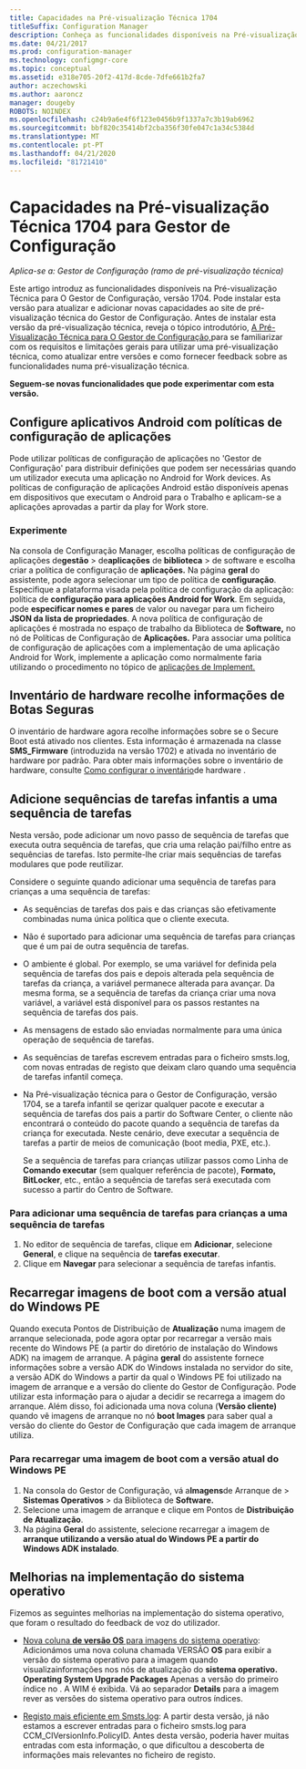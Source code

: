 ```yaml
---
title: Capacidades na Pré-visualização Técnica 1704
titleSuffix: Configuration Manager
description: Conheça as funcionalidades disponíveis na Pré-visualização Técnica para O Gestor de Configuração, versão 1704.
ms.date: 04/21/2017
ms.prod: configuration-manager
ms.technology: configmgr-core
ms.topic: conceptual
ms.assetid: e318e705-20f2-417d-8cde-7dfe661b2fa7
author: aczechowski
ms.author: aaroncz
manager: dougeby
ROBOTS: NOINDEX
ms.openlocfilehash: c24b9a6e4f6f123e0456b9f1337a7c3b19ab6962
ms.sourcegitcommit: bbf820c35414bf2cba356f30fe047c1a34c5384d
ms.translationtype: MT
ms.contentlocale: pt-PT
ms.lasthandoff: 04/21/2020
ms.locfileid: "81721410"
---
```

# <a name="capabilities-in-technical-preview-1704-for-configuration-manager"></a>Capacidades na Pré-visualização Técnica 1704 para Gestor de Configuração

*Aplica-se a: Gestor de Configuração (ramo de pré-visualização técnica)*

Este artigo introduz as funcionalidades disponíveis na Pré-visualização Técnica para O Gestor de Configuração, versão 1704. Pode instalar esta versão para atualizar e adicionar novas capacidades ao site de pré-visualização técnica do Gestor de Configuração. Antes de instalar esta versão da pré-visualização técnica, reveja o tópico introdutório, [A Pré-Visualização Técnica para O Gestor de Configuração,](../../core/get-started/technical-preview.md)para se familiarizar com os requisitos e limitações gerais para utilizar uma pré-visualização técnica, como atualizar entre versões e como fornecer feedback sobre as funcionalidades numa pré-visualização técnica.    


**Seguem-se novas funcionalidades que pode experimentar com esta versão.**  

## <a name="configure-android-apps-with-app-configuration-policies"></a>Configure aplicativos Android com políticas de configuração de aplicações
Pode utilizar políticas de configuração de aplicações no 'Gestor de Configuração' para distribuir definições que podem ser necessárias quando um utilizador executa uma aplicação no Android for Work devices. As políticas de configuração de aplicações Android estão disponíveis apenas em dispositivos que executam o Android para o Trabalho e aplicam-se a aplicações aprovadas a partir da play for Work store.

### <a name="try-it-out"></a>Experimente                 

Na consola de Configuração Manager, escolha políticas de configuração de aplicações de**gestão** > de**aplicações** de **biblioteca** > de software e escolha criar a política de configuração de **aplicações.** Na página **geral** do assistente, pode agora selecionar um tipo de política de **configuração**. Especifique a plataforma visada pela política de configuração da aplicação: política de **configuração para aplicações Android for Work**. Em seguida, pode **especificar nomes e pares** de valor ou navegar para um ficheiro **JSON da lista de propriedades**. A nova política de configuração de aplicações é mostrada no espaço de trabalho da Biblioteca de **Software,** no nó de Políticas de Configuração de **Aplicações.** Para associar uma política de configuração de aplicações com a implementação de uma aplicação Android for Work, implemente a aplicação como normalmente faria utilizando o procedimento no tópico de [aplicações de Implement.](../../apps/deploy-use/deploy-applications.md)

## <a name="hardware-inventory-collects-secure-boot-information"></a>Inventário de hardware recolhe informações de Botas Seguras
O inventário de hardware agora recolhe informações sobre se o Secure Boot está ativado nos clientes. Esta informação é armazenada na classe **SMS_Firmware** (introduzida na versão 1702) e ativada no inventário de hardware por padrão. Para obter mais informações sobre o inventário de hardware, consulte [Como configurar o inventário](../clients/manage/inventory/configure-hardware-inventory.md)de hardware .

## <a name="add-child-task-sequences-to-a-task-sequence"></a>Adicione sequências de tarefas infantis a uma sequência de tarefas
Nesta versão, pode adicionar um novo passo de sequência de tarefas que executa outra sequência de tarefas, que cria uma relação pai/filho entre as sequências de tarefas. Isto permite-lhe criar mais sequências de tarefas modulares que pode reutilizar.  

Considere o seguinte quando adicionar uma sequência de tarefas para crianças a uma sequência de tarefas:

- As sequências de tarefas dos pais e das crianças são efetivamente combinadas numa única política que o cliente executa.
- Não é suportado para adicionar uma sequência de tarefas para crianças que é um pai de outra sequência de tarefas.
- O ambiente é global. Por exemplo, se uma variável for definida pela sequência de tarefas dos pais e depois alterada pela sequência de tarefas da criança, a variável permanece alterada para avançar. Da mesma forma, se a sequência de tarefas da criança criar uma nova variável, a variável está disponível para os passos restantes na sequência de tarefas dos pais.
- As mensagens de estado são enviadas normalmente para uma única operação de sequência de tarefas.
- As sequências de tarefas escrevem entradas para o ficheiro smsts.log, com novas entradas de registo que deixam claro quando uma sequência de tarefas infantil começa.
- Na Pré-visualização técnica para o Gestor de Configuração, versão 1704, se a tarefa infantil se qerizar qualquer pacote e executar a sequência de tarefas dos pais a partir do Software Center, o cliente não encontrará o conteúdo do pacote quando a sequência de tarefas da criança for executada. Neste cenário, deve executar a sequência de tarefas a partir de meios de comunicação (boot media, PXE, etc.).  

    Se a sequência de tarefas para crianças utilizar passos como Linha de **Comando executar** (sem qualquer referência de pacote), **Formato,** **BitLocker**, etc., então a sequência de tarefas será executada com sucesso a partir do Centro de Software.

### <a name="to-add-a-child-task-sequence-to-a-task-sequence"></a>Para adicionar uma sequência de tarefas para crianças a uma sequência de tarefas
1. No editor de sequência de tarefas, clique em **Adicionar**, selecione **General**, e clique na sequência de **tarefas executar**.
2. Clique em **Navegar** para selecionar a sequência de tarefas infantis.  

## <a name="reload-boot-images-with-current-windows-pe-version"></a>Recarregar imagens de boot com a versão atual do Windows PE
Quando executa Pontos de Distribuição de **Atualização** numa imagem de arranque selecionada, pode agora optar por recarregar a versão mais recente do Windows PE (a partir do diretório de instalação do Windows ADK) na imagem de arranque. A página **geral** do assistente fornece informações sobre a versão ADK do Windows instalada no servidor do site, a versão ADK do Windows a partir da qual o Windows PE foi utilizado na imagem de arranque e a versão do cliente do Gestor de Configuração. Pode utilizar esta informação para o ajudar a decidir se recarrega a imagem do arranque. Além disso, foi adicionada uma nova coluna (**Versão cliente)** quando vê imagens de arranque no nó **boot Images** para saber qual a versão do cliente do Gestor de Configuração que cada imagem de arranque utiliza.

### <a name="to-reload-a-boot-image-with-the-current-windows-pe-version"></a>Para recarregar uma imagem de boot com a versão atual do Windows PE

1. Na consola do Gestor de Configuração, vá a**Imagens**de Arranque de > **Sistemas Operativos** > da Biblioteca de **Software.**
2. Selecione uma imagem de arranque e clique em Pontos de **Distribuição de Atualização**.
3. Na página **Geral** do assistente, selecione recarregar a imagem de **arranque utilizando a versão atual do Windows PE a partir do Windows ADK instalado**.

## <a name="improvements-to-operating-system-deployment"></a>Melhorias na implementação do sistema operativo
Fizemos as seguintes melhorias na implementação do sistema operativo, que foram o resultado do feedback de voz do utilizador.

- [Nova coluna **de versão OS** para imagens do sistema operativo](https://configurationmanager.uservoice.com/forums/300492-ideas/suggestions/17558407-add-a-column-to-the-operating-system-images-node-f): Adicionámos uma nova coluna chamada VERSÃO **OS** para exibir a versão do sistema operativo para a imagem quando visualizainformações nos nós de atualização do **sistema operativo.** **Operating System Upgrade Packages** Apenas a versão do primeiro índice no . A WIM é exibida. Vá ao separador **Details** para a imagem rever as versões do sistema operativo para outros índices.

- [Registo mais eficiente em Smsts.log](https://configurationmanager.uservoice.com/forums/300492-ideas/suggestions/16791919-stop-filling-smsts-log-with-useless): A partir desta versão, já não estamos a escrever entradas para o ficheiro smsts.log para CCM_CIVersionInfo.PolicyID. Antes desta versão, poderia haver muitas entradas com esta informação, o que dificultou a descoberta de informações mais relevantes no ficheiro de registo.
